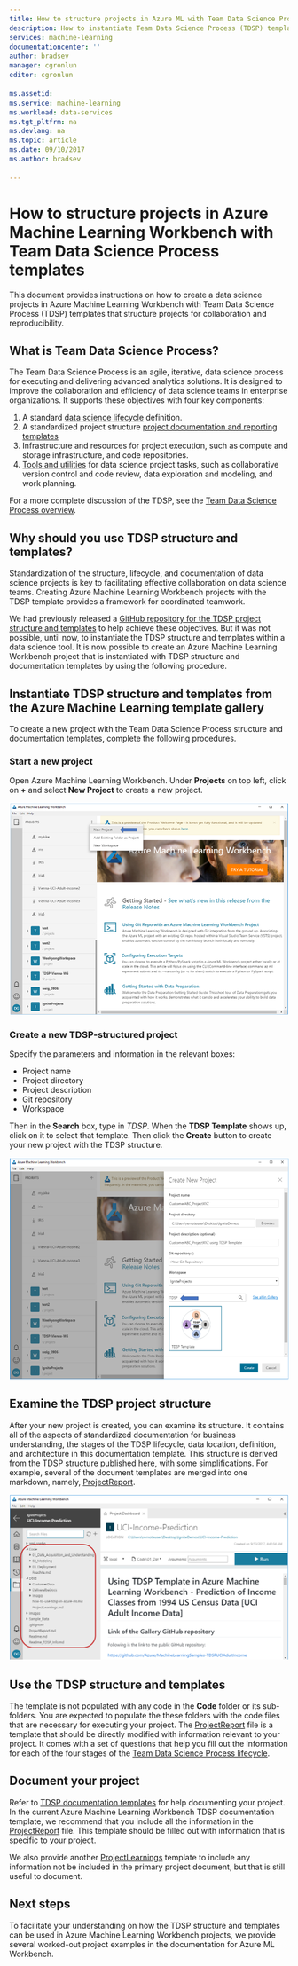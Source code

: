 ```yaml
---
title: How to structure projects in Azure ML with Team Data Science Process templates  | Microsoft Docs
description: How to instantiate Team Data Science Process (TDSP) templates in Azure ML that structure projects for collaboration.
services: machine-learning
documentationcenter: ''
author: bradsev
manager: cgronlun
editor: cgronlun

ms.assetid: 
ms.service: machine-learning
ms.workload: data-services
ms.tgt_pltfrm: na
ms.devlang: na
ms.topic: article
ms.date: 09/10/2017
ms.author: bradsev

---
```


# How to structure projects in Azure Machine Learning Workbench with Team Data Science Process templates

This document provides instructions on how to create a data science projects in Azure Machine Learning Workbench with Team Data Science Process (TDSP) templates that structure projects for collaboration and reproducibility. 


## What is Team Data Science Process?

The Team Data Science Process is an agile, iterative, data science process for executing and delivering advanced analytics solutions. It is designed to improve the collaboration and efficiency of data science teams in enterprise organizations. It supports these objectives with four key components:

1. A standard [data science lifecycle](https://github.com/Azure/Microsoft-TDSP/blob/master/Docs/lifecycle-detail.md) definition.
2. A standardized project structure [project documentation and reporting templates](https://github.com/Azure/Azure-TDSP-ProjectTemplate)
3. Infrastructure and resources for project execution, such as compute and storage infrastructure, and code repositories.
4. [Tools and utilities](https://github.com/Azure/Azure-TDSP-Utilities) for data science project tasks, such as collaborative version control and code review, data exploration and modeling, and work planning.

For a more complete discussion of the TDSP, see the [Team Data Science Process overview](https://github.com/Azure/Microsoft-TDSP/blob/master/Docs/README.md).

## Why should you use TDSP structure and templates?

Standardization of the structure, lifecycle, and documentation of data science projects is key to facilitating effective collaboration on data science teams. Creating Azure Machine Learning Workbench projects with the TDSP template provides a framework for coordinated teamwork.

We had previously released a [GitHub repository for the TDSP project structure and templates](https://github.com/Azure/Azure-TDSP-ProjectTemplate) to help achieve these objectives. But it was not possible, until now, to instantiate the TDSP structure and templates within a data science tool. It is now possible to create an Azure Machine Learning Workbench project that is instantiated with TDSP structure and documentation templates by using the following procedure. 


## Instantiate TDSP structure and templates from the Azure Machine Learning template gallery

To create a new project with the Team Data Science Process structure and documentation templates, complete the following procedures. 

### Start a new project

Open Azure Machine Learning Workbench. Under **Projects** on top left, click on **+** and select **New Project** to create a new project.

![Start creation of new project](./Images/instantiation-1.png) 


### Create a new TDSP-structured project


Specify the parameters and information in the relevant boxes:

- Project name
- Project directory
- Project description
- Git repository 
- Workspace

Then in the **Search** box, type in *TDSP*. When the **TDSP Template** shows up, click on it to select that template. Then click the **Create** button to create your new project with the TDSP structure.

![Fill in project information](./Images/instantiation-2.png) 


## Examine the TDSP project structure

After your new project is created, you can examine its structure. It contains all of the aspects of standardized documentation for business understanding, the stages of the TDSP lifecycle, data location, definition, and architecture in this documentation template. This structure is derived from the TDSP structure published [here](https://github.com/Azure/Azure-TDSP-ProjectTemplate), with some simplifications. For example, several of the document templates are merged into one markdown, namely, [ProjectReport](https://github.com/amlsamples/tdsp/blob/master/ProjectReport.md). 

![Fill in project information](./Images/instantiation-3.png) 


## Use the TDSP structure and templates

The template is not populated with any code in the **Code** folder or its sub-folders. You are expected to populate the these folders with the code files that are necessary for executing your project. The [ProjectReport](https://github.com/amlsamples/tdsp/blob/master/ProjectReport.md) file is a template that should be directly modified with information relevant to your project. It comes with a set of questions that help you fill out the information for each of the four stages of the [Team Data Science Process lifecycle](https://github.com/Azure/Microsoft-TDSP/blob/master/Docs/lifecycle-detail.md).

## Document your project

Refer to [TDSP documentation templates](https://github.com/Azure/Azure-TDSP-ProjectTemplate) for help documenting your project. In the current Azure Machine Learning Workbench TDSP documentation template, we recommend that you include all the information in the [ProjectReport](https://github.com/amlsamples/tdsp/blob/master/ProjectReport.md) file. This template should be filled out with information that is specific to your project. 

We also provide another [ProjectLearnings](https://github.com/amlsamples/tdsp/blob/master/Docs/ProjectLearnings.md) template to include any information not be included in the primary project document, but that is still useful to document. 


## Next steps

To facilitate your understanding on how the TDSP structure and templates can be used in Azure Machine Learning Workbench projects, we provide several worked-out project examples in the documentation for Azure ML Workbench.